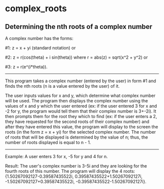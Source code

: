 # complex_roots
Determining the nth roots of a complex number
------------------------------------------------------------------------------------------------------------------------------------------

A complex number has the forms:

#1: z = x + yi (standard notation) or 

#2: z = r(cos(theta) + i sin(theta)) where r = abs(z) = sqrt(x^2 + y^2) or

#3: z = r(e^(i*theta)).

------------------------------------------------------------------------------------------------------------------------------------------

This program takes a complex number (entered by the user) in form #1 and finds the nth roots (n is a value entered by the user) of it. 

The user inputs values for x and y, which determine what complex number will be used. The program then displays the complex 
number using the values of x and y which the user entered (ex: if the user entered 3 for x and -2 for y, the program would 
tell them that their complex number is 3+-2i). It then prompts them for the root they which to find (ex: if the user enters 
a 2, they have requested for the second roots of their complex number) and after they have entered this value, the program 
will display to the screen the roots (in the form z = x + yi) for the selected complex number. The number of roots that will be displayed
is determined by the value of n; thus, the number of roots displayed is equal to n - 1.

-----------------------------------------------------------------------------------------------------------------------------------------
Example: A user enters 3 for x, -5 for y and 4 for n. 

Result: The user's complex number is 3-5i and they are looking for the fourth roots of this number. The program will display the 4 roots: 
{1.50267092127-0.39587435522i, 0.39587435522+1.50267092127i, -1.50267092127+0.39587435522i, -0.39587435522-1.50267092127i}. 
